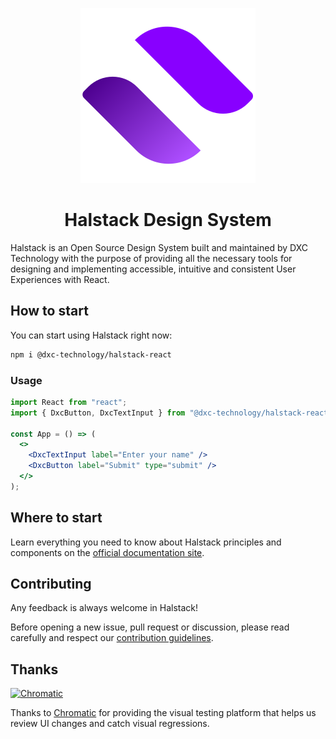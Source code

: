 <p align="center">
  <a href="https://developer.dxc.com/halstack/">
    <img src="website/screens/common/images/halstack_logo.svg" alt="Halstack Design System logo" />
  </a>
</p>

<h1 align="center">Halstack Design System</h1>

Halstack is an Open Source Design System built and maintained by DXC Technology with the purpose of providing all the necessary tools for designing and implementing accessible, intuitive and consistent User Experiences with React.

## How to start

You can start using Halstack right now:

```bash
npm i @dxc-technology/halstack-react
```

### Usage

```jsx
import React from "react";
import { DxcButton, DxcTextInput } from "@dxc-technology/halstack-react";

const App = () => (
  <>
    <DxcTextInput label="Enter your name" />
    <DxcButton label="Submit" type="submit" />
  </>
);
```

## Where to start

Learn everything you need to know about Halstack principles and components on the [official documentation site](https://developer.dxc.com/halstack/).

## Contributing

Any feedback is always welcome in Halstack!

Before opening a new issue, pull request or discussion, please read carefully and respect our [contribution guidelines](https://github.com/dxc-technology/halstack-react/wiki/Contributing).

## Thanks

<a href="https://www.chromatic.com/"><img src="https://user-images.githubusercontent.com/321738/84662277-e3db4f80-af1b-11ea-88f5-91d67a5e59f6.png" width="153" height="30" alt="Chromatic" /></a>

Thanks to [Chromatic](https://www.chromatic.com/) for providing the visual testing platform that helps us review UI changes and catch visual regressions.
